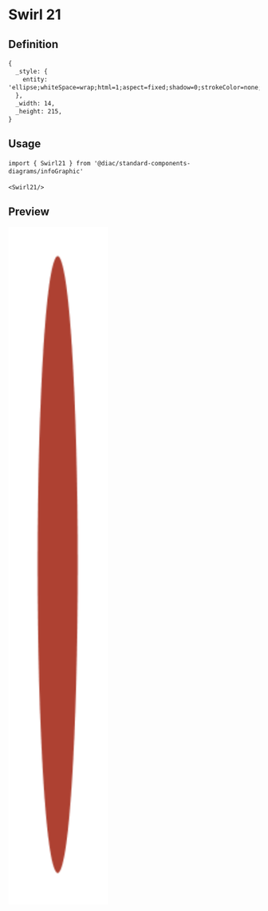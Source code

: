 # Swirl 21

## Definition

```
{
  _style: { 
    entity: 'ellipse;whiteSpace=wrap;html=1;aspect=fixed;shadow=0;strokeColor=none;fillColor=#AE4132;fontSize=17;fontColor=#FFFFFF;align=center;fontStyle=1;rounded=0;',
  },
  _width: 14,
  _height: 215,
}
```

## Usage

```
import { Swirl21 } from '@diac/standard-components-diagrams/infoGraphic'

<Swirl21/>
```

## Preview

<img src="./swirl-21.png" width="200"/>
